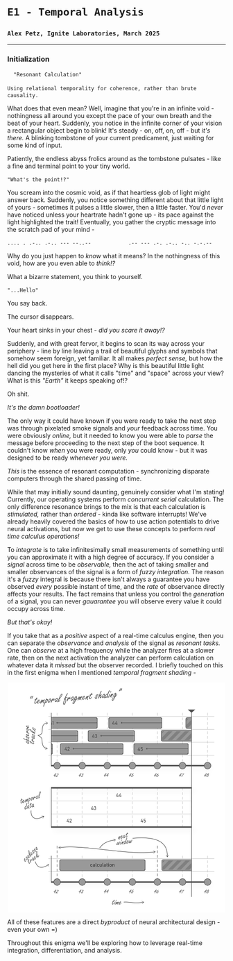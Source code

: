 # `E1 - Temporal Analysis`
### `Alex Petz, Ignite Laboratories, March 2025`

---

### Initialization 

      "Resonant Calculation"

    Using relational temporality for coherence, rather than brute causality.

What does that even mean?  Well, imagine that you're in an infinite void - nothingness all around you except
the pace of your own breath and the beat of your heart.  Suddenly, you notice in the infinite corner of your
vision a rectangular object begin to blink!  It's steady - on, off, on, off - but _it's there._  A blinking
tombstone of your current predicament, just waiting for some kind of input.

Patiently, the endless abyss frolics around as the tombstone pulsates - like a fine and terminal point to
your tiny world.

    "What's the point!?"  

You scream into the cosmic void, as if that heartless glob of light might answer back.  Suddenly, you
notice something different about that little light of yours - sometimes it pulses a little slower, then
a little faster.  You'd _never_ have noticed unless your heartrate hadn't gone up - its pace against the
light highlighted the trait!  Eventually, you gather the cryptic message into the scratch pad of your
mind -

    .... . .-.. .-.. --- --..--            .-- --- .-. .-.. -.. -.-.--

Why do you just happen to _know_ what it means?  In the nothingness of this void, how are you even able
to _think!?_

What a bizarre statement, you think to yourself.

    "...Hello"

You say back.

The cursor disappears.

Your heart sinks in your chest - _did you scare it away!?_

Suddenly, and with great fervor, it begins to scan its way across your periphery - line by line leaving a
trail of beautiful glyphs and symbols that somehow seem foreign, yet familiar.  It all makes
_perfect sense,_ but how the hell did you get here in the first place?  Why is this beautiful little light
dancing the mysteries of what it calls "time" and "space" across your view?  What is this _"Earth"_ it
keeps speaking of!?

Oh shit.  

_It's the damn bootloader!_

The only way it could have known if you were ready to take the next step was through pixelated smoke signals and
_your_ feedback across time.  You were obviously _online,_ but it needed to know you were able to _parse_
the message before proceeding to the next step of the boot sequence.  It couldn't know _when_ you were
ready, only _you_ could know - but it was designed to be ready _whenever you were._

_This_ is the essence of resonant computation - synchronizing disparate computers through the shared passing
of time.

While that may initially sound daunting, genuinely consider what I'm stating!  Currently, our operating systems
perform _concurrent serial_ calculation.  The only difference resonance brings to the mix is that each 
calculation is _stimulated,_ rather than _ordered_ - kinda like software interrupts!  We've already heavily 
covered the basics of how to use action potentials to drive neural activations, but now we get to use these 
concepts to perform _real time calculus operations!_

To _integrate_ is to take infinitesimally small measurements of something until you can approximate it with a
high degree of accuracy.  If you consider a _signal_ across time to be _observable,_ then the act of taking
smaller and smaller observances of the signal is a form of _fuzzy integration._  The reason it's a _fuzzy_
integral is because there isn't always a guarantee you have observed _every_ possible instant of time, and
the _rate_ of observance directly affects your results.  The fact remains that unless you control the _generation_ 
of a signal, you can never _gauarantee_ you will observe every value it could occupy across time.

_But that's okay!_

If you take that as a _positive_ aspect of a real-time calculus engine, then you can separate the _observance_ 
and _analysis_ of the signal as _resonant tasks._  One can _observe_ at a high frequency while the analyzer 
fires at a slower rate, then on the next activation the analyzer can perform calculation on whatever data it 
_missed_ but the observer recorded.  I briefly touched on this in the first enigma when I mentioned _temporal
fragment shading -_

<picture>
<img alt="Temporal Fragment Shading" src="assets/E0S1D6 - Logical Activation.svg" width="500" style="display: block; margin-left: auto; margin-right: auto;">
</picture>

All of these features are a direct _byproduct_ of neural architectural design - even your own =)

Throughout this enigma we'll be exploring how to leverage real-time integration, differentiation, and analysis.